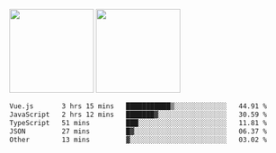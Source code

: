 <img src="https://github-readme-stats.vercel.app/api?username=Dream4ever&count_private=true&show_icons=true&theme=tokyonight" height="150" /> <img src="https://github-readme-stats.vercel.app/api/top-langs/?username=Dream4ever&count_private=true&show_icons=true&theme=tokyonight&langs_count=5&layout=compact" height="150" />

<!--START_SECTION:waka-->

```txt
Vue.js       3 hrs 15 mins   ███████████▒░░░░░░░░░░░░░   44.91 %
JavaScript   2 hrs 12 mins   ███████▓░░░░░░░░░░░░░░░░░   30.59 %
TypeScript   51 mins         ███░░░░░░░░░░░░░░░░░░░░░░   11.81 %
JSON         27 mins         █▓░░░░░░░░░░░░░░░░░░░░░░░   06.37 %
Other        13 mins         ▓░░░░░░░░░░░░░░░░░░░░░░░░   03.02 %
```

<!--END_SECTION:waka-->
